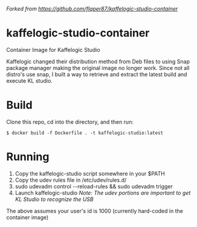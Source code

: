 *Forked from https://github.com/flaper87/kaffelogic-studio-container*

# kaffelogic-studio-container

Container Image for Kaffelogic Studio

Kaffelogic changed their distribution method from Deb files to using Snap package manager making the original image no longer work.  Since not all distro's use snap, I built a way to retrieve and extract the latest build and execute KL studio.

# Build

Clone this repo, cd into the directory, and then run:

```
$ docker build -f Dockerfile . -t kaffelogic-studio:latest
```

# Running

1. Copy the kaffelogic-studio script somewhere in your $PATH
2. Copy the udev rules file in /etc/udev/rules.d/
3. sudo udevadm control --reload-rules && sudo udevadm trigger
4. Launch kaffelogic-studio
*Note: The udev portions are important to get KL Studio to recognize the USB*

The above assumes your user's id is 1000 (currently hard-coded in the container image)

